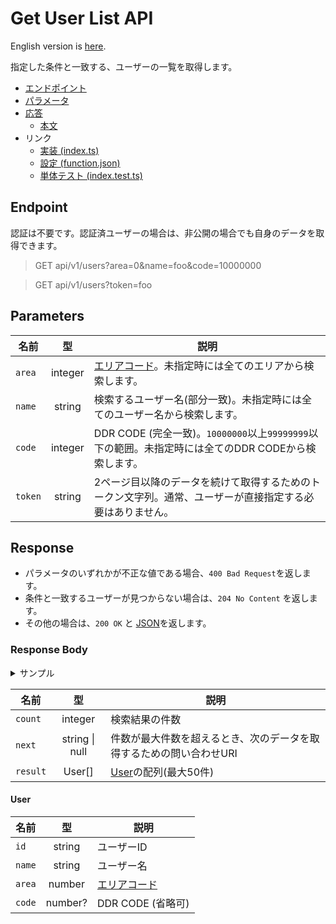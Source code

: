 # Get User List API

English version is [here](./README.md).

指定した条件と一致する、ユーザーの一覧を取得します。

- [エンドポイント](#endpoint)
- [パラメータ](#parameters)
- [応答](#response)
  - [本文](#response-body)
- リンク
  - [実装 (index.ts)](./index.ts)
  - [設定 (function.json)](./function.json)
  - [単体テスト (index.test.ts)](./index.test.ts)

## Endpoint

認証は不要です。認証済ユーザーの場合は、非公開の場合でも自身のデータを取得できます。

> GET api/v1/users?area=0&name=foo&code=10000000

> GET api/v1/users?token=foo

## Parameters

|名前|型|説明|
|----|:--:|---|
|`area`|integer|[エリアコード](../../docs/db/users-ja.md#area)。未指定時には全てのエリアから検索します。|
|`name`|string|検索するユーザー名(部分一致)。未指定時には全てのユーザー名から検索します。|
|`code`|integer|DDR CODE (完全一致)。`10000000`以上`99999999`以下の範囲。未指定時には全てのDDR CODEから検索します。|
|`token`|string|2ページ目以降のデータを続けて取得するためのトークン文字列。通常、ユーザーが直接指定する必要はありません。|

## Response

- パラメータのいずれかが不正な値である場合、`400 Bad Request`を返します。
- 条件と一致するユーザーが見つからない場合は、`204 No Content` を返します。
- その他の場合は、`200 OK` と [JSON](#response-body)を返します。

### Response Body

<details>
  <summary>サンプル</summary>

```json
{
  "count": 2,
  "next": null,
  "result": [
    {
      "id": "afro0001",
      "name": "AFRO",
      "area": 13,
      "code": 10000000
    },
    {
      "id": "emi",
      "name": "TOSHIBA EMI",
      "area": 0
    },
  ]
}
```

</details>

|名前|型|説明|
|---|:--:|---|
|`count`|integer|検索結果の件数|
|`next`|string \| null|件数が最大件数を超えるとき、次のデータを取得するための問い合わせURI|
|`result`|User\[\]|[User](#user)の配列(最大50件)|

#### User

|名前|型|説明|
|---|:--:|---|
|`id`|string|ユーザーID|
|`name`|string|ユーザー名|
|`area`|number|[エリアコード](../../docs/db/users-ja.md#area)|
|`code`|number?|DDR CODE (省略可)|
